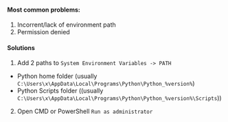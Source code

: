 #### Most common problems:
1) Incorrent/lack of environment path
2) Permission denied

#### Solutions
1) Add 2 paths to `System Environment Variables -> PATH`
- Python home folder (usually `C:\Users\x\AppData\Local\Programs\Python\Python_%version%`)
- Python Scripts folder ((usually `C:\Users\x\AppData\Local\Programs\Python\Python_%version%\Scripts`))
2) Open CMD or PowerShell `Run as administrator`
